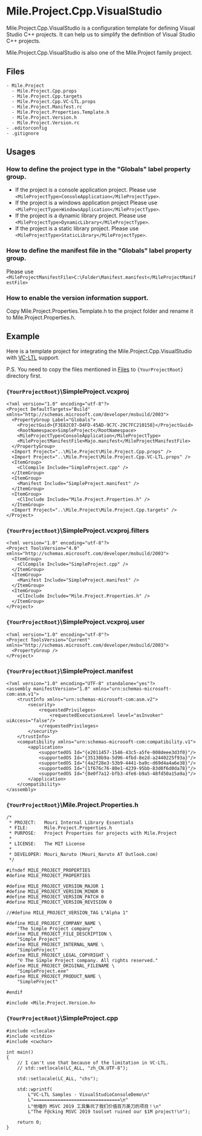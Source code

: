 ﻿# Mile.Project.Cpp.VisualStudio

Mile.Project.Cpp.VisualStudio is a configuration template for defining Visual
Studio C++ projects. It can help us to simplify the definition of Visual Studio
C++ projects.

Mile.Project.Cpp.VisualStudio is also one of the Mile.Project family project.

## Files

```
- Mile.Project
  - Mile.Project.Cpp.props
  - Mile.Project.Cpp.targets
  - Mile.Project.Cpp.VC-LTL.props
  - Mile.Project.Manifest.rc
  - Mile.Project.Properties.Template.h
  - Mile.Project.Version.h
  - Mile.Project.Version.rc
- .editorconfig
- .gitignore
```

## Usages

### How to define the project type in the "Globals" label property group.

- If the project is a console application project.
  Please use `<MileProjectType>ConsoleApplication</MileProjectType>`.
- If the project is a windows application project
  Please use `<MileProjectType>WindowsApplication</MileProjectType>`.
- If the project is a dynamic library project.
  Please use `<MileProjectType>DynamicLibrary</MileProjectType>`.
- If the project is a static library project.
  Please use `<MileProjectType>StaticLibrary</MileProjectType>`.

### How to define the manifest file in the "Globals" label property group.

Please use 
`<MileProjectManifestFile>C:\Folder\Manifest.manifest</MileProjectManifestFile>`

### How to enable the version information support.

Copy Mile.Project.Properties.Template.h to the project folder and rename it to
Mile.Project.Properties.h.

## Example

Here is a template project for integrating the Mile.Project.Cpp.VisualStudio 
with [VC-LTL](https://github.com/Chuyu-Team/VC-LTL) support.

P.S. You need to copy the files mentioned in [Files](#Files) to 
`{YourProjectRoot}` directory first.

### `{YourProjectRoot}`\SimpleProject.vcxproj

```
<?xml version="1.0" encoding="utf-8"?>
<Project DefaultTargets="Build" xmlns="http://schemas.microsoft.com/developer/msbuild/2003">
  <PropertyGroup Label="Globals">
    <ProjectGuid>{F3E82C07-D4FD-45AD-9C7C-29C7FC210158}</ProjectGuid>
    <RootNamespace>SimpleProject</RootNamespace>
    <MileProjectType>ConsoleApplication</MileProjectType>
    <MileProjectManifestFile>Majo.manifest</MileProjectManifestFile>
  </PropertyGroup>
  <Import Project="..\Mile.Project\Mile.Project.Cpp.props" />
  <Import Project="..\Mile.Project\Mile.Project.Cpp.VC-LTL.props" />
  <ItemGroup>
    <ClCompile Include="SimpleProject.cpp" />
  </ItemGroup>
  <ItemGroup>
    <Manifest Include="SimpleProject.manifest" />
  </ItemGroup>
  <ItemGroup>
    <ClInclude Include="Mile.Project.Properties.h" />
  </ItemGroup>
  <Import Project="..\Mile.Project\Mile.Project.Cpp.targets" />
</Project>
```

### `{YourProjectRoot}`\SimpleProject.vcxproj.filters

```
<?xml version="1.0" encoding="utf-8"?>
<Project ToolsVersion="4.0" xmlns="http://schemas.microsoft.com/developer/msbuild/2003">
  <ItemGroup>
    <ClCompile Include="SimpleProject.cpp" />
  </ItemGroup>
  <ItemGroup>
    <Manifest Include="SimpleProject.manifest" />
  </ItemGroup>
  <ItemGroup>
    <ClInclude Include="Mile.Project.Properties.h" />
  </ItemGroup>
</Project>
```

### `{YourProjectRoot}`\SimpleProject.vcxproj.user

```
<?xml version="1.0" encoding="utf-8"?>
<Project ToolsVersion="Current" xmlns="http://schemas.microsoft.com/developer/msbuild/2003">
  <PropertyGroup />
</Project>
```

### `{YourProjectRoot}`\SimpleProject.manifest

```
<?xml version="1.0" encoding="UTF-8" standalone="yes"?>
<assembly manifestVersion="1.0" xmlns="urn:schemas-microsoft-com:asm.v1">
	<trustInfo xmlns="urn:schemas-microsoft-com:asm.v2">
		<security>
			<requestedPrivileges>
				<requestedExecutionLevel level="asInvoker" uiAccess="false"/>
			</requestedPrivileges>
		</security>
	</trustInfo>
	<compatibility xmlns="urn:schemas-microsoft-com:compatibility.v1">
		<application>
			<supportedOS Id="{e2011457-1546-43c5-a5fe-008deee3d3f0}"/>
			<supportedOS Id="{35138b9a-5d96-4fbd-8e2d-a2440225f93a}"/>
			<supportedOS Id="{4a2f28e3-53b9-4441-ba9c-d69d4a4a6e38}"/>
			<supportedOS Id="{1f676c76-80e1-4239-95bb-83d0f6d0da78}"/>
			<supportedOS Id="{8e0f7a12-bfb3-4fe8-b9a5-48fd50a15a9a}"/>
		</application>
	</compatibility>
</assembly>
```

### `{YourProjectRoot}`\Mile.Project.Properties.h

```
/*
 * PROJECT:   Mouri Internal Library Essentials
 * FILE:      Mile.Project.Properties.h
 * PURPOSE:   Project Properties for projects with Mile.Project
 *
 * LICENSE:   The MIT License
 *
 * DEVELOPER: Mouri_Naruto (Mouri_Naruto AT Outlook.com)
 */

#ifndef MILE_PROJECT_PROPERTIES
#define MILE_PROJECT_PROPERTIES

#define MILE_PROJECT_VERSION_MAJOR 1
#define MILE_PROJECT_VERSION_MINOR 0
#define MILE_PROJECT_VERSION_PATCH 0
#define MILE_PROJECT_VERSION_REVISION 0

//#define MILE_PROJECT_VERSION_TAG L"Alpha 1"

#define MILE_PROJECT_COMPANY_NAME \
    "The Simple Project company"
#define MILE_PROJECT_FILE_DESCRIPTION \
    "Simple Project"
#define MILE_PROJECT_INTERNAL_NAME \
    "SimpleProject"
#define MILE_PROJECT_LEGAL_COPYRIGHT \
    "© The Simple Project company. All rights reserved."
#define MILE_PROJECT_ORIGINAL_FILENAME \
    "SimpleProject.exe"
#define MILE_PROJECT_PRODUCT_NAME \
    "SimpleProject"

#endif

#include <Mile.Project.Version.h>
```

### `{YourProjectRoot}`\SimpleProject.cpp

```
#include <clocale>
#include <cstdio>
#include <cwchar>

int main()
{
    // I can't use that because of the limitation in VC-LTL.
    // std::setlocale(LC_ALL, "zh_CN.UTF-8");

    std::setlocale(LC_ALL, "chs");

    std::wprintf(
        L"VC-LTL Samples - VisualStudioConsoleDemo\n"
        L"================================\n"
        L"他喵的 MSVC 2019 工具集坑了我们价值百万美刀的项目！\n"
        L"The F@cking MSVC 2019 toolset ruined our $1M project!\n");

    return 0;
}
```
